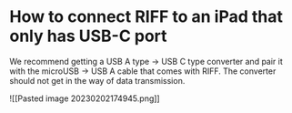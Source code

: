 # How to connect RIFF to an iPad that only has USB-C port
We recommend getting a USB A type -> USB C type converter and pair it with the microUSB -> USB A cable that comes with RIFF. The converter should not get in the way of data transmission.

![[Pasted image 20230202174945.png]]